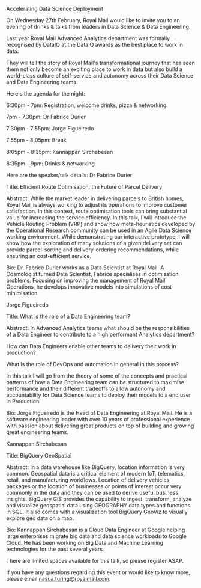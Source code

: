 Accelerating Data Science Deployment


On Wednesday 27th February, Royal Mail would like to invite you to an evening of drinks & talks from leaders in Data Science & Data Engineering.

Last year Royal Mail Advanced Analytics department was formally recognised by DataIQ at the DataIQ awards as the best place to work in data.

They will tell the story of Royal Mail's transformational journey that has seen them not only become an exciting place to work in data but also build a world-class culture of self-service and autonomy across their Data Science and Data Engineering teams.


Here's the agenda for the night:

6:30pm - 7pm: Registration, welcome drinks, pizza & networking.

7pm - 7.30pm: Dr Fabrice Durier

7:30pm - 7:55pm: Jorge Figueiredo

7:55pm - 8:05pm: Break

8:05pm - 8:35pm: Kannappan Sirchabesan

8:35pm - 9pm: Drinks & networking.

Here are the speaker/talk details:
Dr Fabrice Durier

Title: Efficient Route Optimisation, the Future of Parcel Delivery

Abstract: While the market leader in delivering parcels to British homes, Royal Mail is always working to adjust its operations to improve customer satisfaction. In this context, route optimisation tools can bring substantial value for increasing the service efficiency. In this talk, I will introduce the Vehicle Routing Problem (VRP) and show how meta-heuristics developed by the Operational Research community can be used in an Agile Data Science working environment. While demonstrating our interactive prototype, I will show how the exploration of many solutions of a given delivery set can provide parcel-sorting and delivery-ordering recommendations, while ensuring an cost-efficient service.

Bio: Dr. Fabrice Durier works as a Data Scientist at Royal Mail. A Cosmologist turned Data Scientist, Fabrice specialises in optimisation problems. Focusing on improving the management of Royal Mail Operations, he develops innovative models into simulations of cost minimisation.


Jorge Figueiredo

Title: What is the role of a Data Engineering team?

Abstract: In Advanced Analytics teams what should be the responsibilities of a Data Engineer to contribute to a high performant Analytics department?

How can Data Engineers enable other teams to delivery their work in production?

What is the role of DevOps and automation in general in this process?

In this talk I will go from the theory of some of the concepts and practical patterns of how a Data Engineering team can be structured to maximise performance and their different tradeoffs to allow autonomy and accountability for Data Science teams to deploy their models to a end user in Production.

Bio: Jorge Figueiredo is the Head of Data Engineering at Royal Mail. He is a software engineering leader with over 10 years of professional experience with passion about delivering great products on top of building and growing great engineering teams.


Kannappan Sirchabesan

Title: BigQuery GeoSpatial

Abstract: In a data warehouse like BigQuery, location information is very common. Geospatial data is a critical element of modern IoT, telematics, retail, and manufacturing workflows. Location of delivery vehicles, packages or the location of businesses or points of interest occur very commonly in the data and they can be used to derive useful business insights. BigQuery GIS provides the capability to ingest, transform, analyze and visualize geospatial data using GEOGRAPHY data types and functions in SQL. It also comes with a visualization tool BigQuery GeoViz to visually explore geo data on a map.

Bio: Kannappan Sirchabesan is a Cloud Data Engineer at Google helping large enterprises migrate big data and data science workloads to Google Cloud. He has been working on Big Data and Machine Learning technologies for the past several years.


There are limited spaces available for this talk, so please register ASAP.

If you have any questions regarding this event or would like to know more, please email nasua.turing@royalmail.com.
